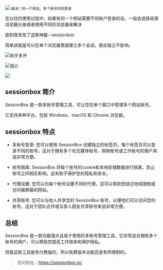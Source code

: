 <img src="/assets/image/240424-sessionbox-3.png" style="max-width: 70%; height: auto;">
<small>解决！同一个网站，多个账号共同登录</small>


在以往的使用过程中，如果有同一个网站需要不同账户登录的话，一般会选择采用浏览器分身或者使用不同的浏览器来解决

直到我发现了这款神器--sessionbox

简单讲就是可以在单个浏览器里面建立多个会话，彼此独立不影响。


![知乎多开](/assets/image/240424-sessionbox-1.png)

![简介](/assets/image/240424-sessionbox-2.png)

![](/assets/image/240424-sessionbox-3.png)

## sessionbox 简介

SessionBox 是一款多账号管理工具，可让您在单个窗口中管理多个网站账号。

它支持多种平台，包括 Windows、macOS 和 Chrome 浏览器。

## sessionbox 特点

- 多账号登录: 您可以使用 SessionBox 创建独立的标签页，每个标签页可以登录不同的账号。这对于拥有多个社交媒体账号、购物账号或工作账号的用户来说非常方便。

- 账号隔离: SessionBox 将每个账号的cookie和本地存储数据进行隔离，防止账号之间相互影响。这有助于保护您的隐私和安全。
- 代理设置: 您可以为每个账号设置不同的代理，这可以帮助您绕过地域限制或访问被屏蔽的网站。
- 共享账号: 您可以与他人共享您的 SessionBox 账号，以便他们可以访问您的账号。这对于团队合作或与家人朋友共享账号来说非常方便。


## 总结

SessionBox 是一款功能强大且易于使用的多账号管理工具。它非常适合拥有多个账号的用户，可以帮助您提高工作效率和保护隐私。

但是这款工具是有付费版的，所以免费版本功能还是有所限制的。

>访问地址：https://sessionbox.io/